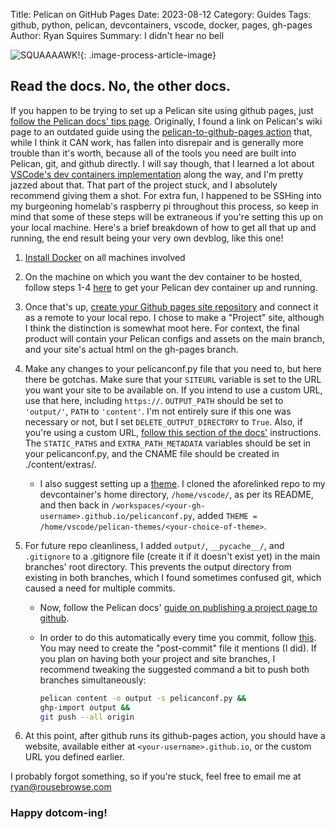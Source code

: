 Title: Pelican on GitHub Pages
Date: 2023-08-12
Category: Guides
Tags: github, python, pelican, devcontainers, vscode, docker, pages, gh-pages
Author: Ryan Squires
Summary: I didn't hear no bell

<!-- language: lang-bash -->
![SQUAAAAWK!]({static}/images/goofypelican.jpeg){: .image-process-article-image}

## Read the docs.  No, the other docs.

If you happen to be trying to set up a Pelican site using github pages, just [follow the Pelican docs' tips page](https://docs.getpelican.com/en/latest/tips.html). Originally, I found a link on Pelican's wiki page to an outdated guide using the [pelican-to-github-pages action](https://github.com/marketplace/actions/pelican-to-github-pages) that, while I think it CAN work, has fallen into disrepair and is generally more trouble than it's worth, because all of the tools you need are built into Pelican, git, and github directly. I will say though, that I learned a lot about [VSCode's dev containers implementation](https://code.visualstudio.com/docs/devcontainers/containers) along the way, and I'm pretty jazzed about that. That part of the project stuck, and I absolutely recommend giving them a shot. For extra fun, I happened to be SSHing into my burgeoning homelab's raspberry pi throughout this process, so keep in mind that some of these steps will be extraneous if you're setting this up on your local machine. Here's a brief breakdown of how to get all that up and running, the end result being your very own devblog, like this one!

1. [Install Docker](https://docs.docker.com/desktop/) on all machines involved
2. On the machine on which you want the dev container to be hosted, follow steps 1-4 [here](https://cloudbytes.dev/snippets/automate-deployment-of-pelican-website-to-github-pages) to get your Pelican dev container up and running.
3. Once that's up, [create your Github pages site repository](https://docs.github.com/en/pages/getting-started-with-github-pages/about-github-pages) and connect it as a remote to your local repo. I chose to make a "Project" site, although I think the distinction is somewhat moot here. For context, the final product will contain your Pelican configs and assets on the main branch, and your site's actual html on the gh-pages branch.
4. Make any changes to your pelicanconf.py file that you need to, but here there be gotchas. Make sure that your `SITEURL` variable is set to the URL you want your site to be available on.  If you intend to use a custom URL, use that here, including `https://`. `OUTPUT_PATH` should be set to `'output/'`, `PATH` to `'content'`.  I'm not entirely sure if this one was necessary or not, but I set `DELETE_OUTPUT_DIRECTORY` to `True`.  Also, if you're using a custom URL, [follow this section of the docs'](https://docs.getpelican.com/en/latest/tips.html#copy-static-files-to-the-root-of-your-site) instructions.  The `STATIC_PATHS` and `EXTRA_PATH_METADATA` variables should be set in your pelicanconf.py, and the CNAME file should be created in ./content/extras/.
    - I also suggest setting up a [theme](https://github.com/getpelican/pelican-themes). I cloned the aforelinked repo to my devcontainer's home directory, `/home/vscode/`, as per its README, and then back in `/workspaces/<your-gh-username>.github.io/pelicanconf.py`, added `THEME = /home/vscode/pelican-themes/<your-choice-of-theme>`.
5. For future repo cleanliness, I added `output/`, `__pycache__/`, and `.gitignore` to a .gitignore file (create it if it doesn't exist yet) in the main branches' root directory.  This prevents the output directory from existing in both branches, which I found sometimes confused git, which caused a need for multiple commits.
    - Now, follow the Pelican docs' [guide on publishing a project page to github](https://docs.getpelican.com/en/latest/tips.html#publishing-to-github).
    - In order to do this automatically every time you commit, follow [this](https://docs.getpelican.com/en/latest/tips.html#update-your-site-on-each-commit). You may need to create the "post-commit" file it mentions (I did). If you plan on having both your project and site branches, I recommend tweaking the suggested command a bit to push both branches simultaneously: 

        ``` bash 
        pelican content -o output -s pelicanconf.py && 
        ghp-import output && 
        git push --all origin
        ```

6. At this point, after github runs its github-pages action, you should have a website, available either at `<your-username>.github.io`, or the custom URL you defined earlier.

I probably forgot something, so if you're stuck, feel free to email me at ryan@rousebrowse.com

### Happy dotcom-ing!
